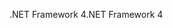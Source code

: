 <span data-ttu-id="ef752-101">.NET Framework 4</span><span class="sxs-lookup"><span data-stu-id="ef752-101">.NET Framework 4</span></span>